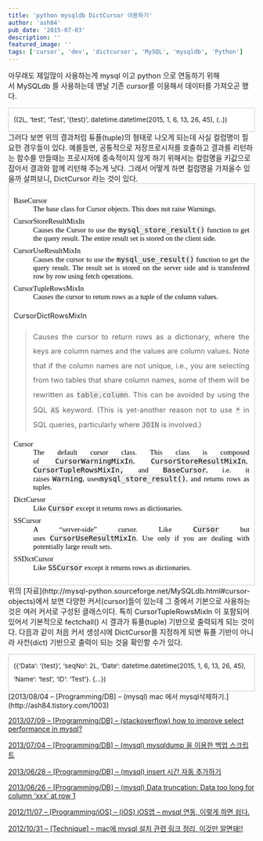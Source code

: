 ```yaml
---
title: 'python mysqldb DictCursor 이용하기'
author: 'ash84'
pub_date: '2015-07-03'
description: ''
featured_image: ''
tags: ['cursor', 'dev', 'dictcursor', 'MySQL', 'mysqldb', 'Python']
---
```



<span style="font-size: 11pt;">아무래도 제일많이 사용하는게 mysql 이고 python 으로 연동하기 위해서 MySQLdb 를 사용하는데 맨날 기존 cursor를 이용해서 데이터를 가져오곤 했다. </span>

<span style="font-size: 11pt;"><script src="https://gist.github.com/AhnSeongHyun/a01d7154c9cf37774d4a.js"></script></span>

<div class="txc-textbox" style="border: 1px solid rgb(203, 203, 203); padding: 10px; line-height: 2; background-color: rgb(255, 255, 255);"><span style="font-size: 10pt;">((2L, ‘test’, ‘Test’, ‘{test}’, datetime.datetime(2015, 1, 6, 13, 26, 45), (..))</span>

</div><span style="font-size: 11pt;">그러다 보면 위의 결과처럼 튜플(tuple)의 형태로 나오게 되는데 사실 컬럼명이 필요한 경우들이 있다. 예를들면, 공통적으로 저장프로시저를 호출하고 결과를 리턴하는 함수를 만들때는 프로시저에 종속적이지 않게 하기 위해서는 컬럼명을 키값으로 잡아서 결과와 함께 리턴해 주는게 낫다. 그래서 어떻게 하면 컬럼명을 가져올수 있을까 살펴보니, DictCursor 라는 것이 있다. </span>

<div class="txc-textbox" style="border: 1px solid rgb(203, 203, 203); padding: 10px; text-align: justify; line-height: 2; background-color: rgb(255, 255, 255);"><dl class="docutils" style="color: rgb(0, 0, 0); font-family: Gulim; font-size:12pt; line-height: normal;"><dt><span style="font-size: 11pt;">BaseCursor</span></dt><dd style="margin-bottom: 0.5em;"><span style="font-size: 11pt;">The base class for Cursor objects. This does not raise Warnings.</span></dd><dt><span style="font-size: 11pt;">CursorStoreResultMixIn</span></dt><dd style="margin-bottom: 0.5em;"><span style="font-size: 11pt;">Causes the Cursor to use the</span><span style="font-size: 11pt;"> </span><tt class="docutils literal" style="background-color: rgb(238, 238, 238);"><span class="pre" style="white-space: pre; font-size: 11pt;">mysql_store_result()</span></tt><span style="font-size: 11pt;"> </span><span style="font-size: 11pt;">function to get the query result. The entire result set is stored on the client side.</span></dd><dt><span style="font-size: 11pt;">CursorUseResultMixIn</span></dt><dd style="margin-bottom: 0.5em;"><span style="font-size: 11pt;">Causes the cursor to use the</span><span style="font-size: 11pt;"> </span><tt class="docutils literal" style="background-color: rgb(238, 238, 238);"><span class="pre" style="white-space: pre; font-size: 11pt;">mysql_use_result()</span></tt><span style="font-size: 11pt;"> </span><span style="font-size: 11pt;">function to get the query result. The result set is stored on the server side and is transferred row by row using fetch operations.</span></dd><dt><span style="font-size: 11pt;">CursorTupleRowsMixIn</span></dt><dd style="margin-bottom: 0.5em;"><span style="font-size: 11pt;">Causes the cursor to return rows as a tuple of the column values.</span></dd></dl><span style="font-size: 11pt;">CursorDictRowsMixIn</span>

> <span style="font-size: 11pt;">Causes the cursor to return rows as a dictionary, where the keys are column names and the values are column values. Note that if the column names are not unique, i.e., you are selecting from two tables that share column names, some of them will be rewritten as</span><span style="font-size: 11pt;"> </span><tt class="docutils literal" style="background-color: rgb(238, 238, 238);"><span class="pre" style="white-space: pre; font-size: 11pt;">table.column</span></tt><span style="font-size: 11pt;">. This can be avoided by using the SQL</span><span style="font-size: 11pt;"> </span><tt class="docutils literal" style="background-color: rgb(238, 238, 238);"><span class="pre" style="white-space: pre; font-size: 11pt;">AS</span></tt><span style="font-size: 11pt;"> </span><span style="font-size: 11pt;">keyword. (This is yet-another reason not to use</span><span style="font-size: 11pt;"> </span><tt class="docutils literal" style="background-color: rgb(238, 238, 238);"><span class="pre" style="white-space: pre; font-size: 11pt;">*</span></tt><span style="font-size: 11pt;"> </span><span style="font-size: 11pt;">in SQL queries, particularly where</span><span style="font-size: 11pt;"> </span><tt class="docutils literal" style="background-color: rgb(238, 238, 238);"><span class="pre" style="white-space: pre; font-size: 11pt;">JOIN</span></tt><span style="font-size: 11pt;"> </span><span style="font-size: 11pt;">is involved.)</span>

<dl class="docutils" style="color: rgb(0, 0, 0); font-family: Gulim; font-size:12pt; line-height: normal;"><dt><span style="font-size: 11pt;">Cursor</span></dt><dd style="margin-bottom: 0.5em;"><span style="font-size: 11pt;">The default cursor class. This class is composed of</span><span style="font-size: 11pt;"> </span><tt class="docutils literal" style="background-color: rgb(238, 238, 238);"><span class="pre" style="white-space: pre; font-size: 11pt;">CursorWarningMixIn</span></tt><span style="font-size: 11pt;">,</span><span style="font-size: 11pt;"> </span><tt class="docutils literal" style="background-color: rgb(238, 238, 238);"><span class="pre" style="white-space: pre; font-size: 11pt;">CursorStoreResultMixIn</span></tt><span style="font-size: 11pt;">,</span><span style="font-size: 11pt;"> </span><tt class="docutils literal" style="background-color: rgb(238, 238, 238);"><span class="pre" style="white-space: pre; font-size: 11pt;">CursorTupleRowsMixIn,</span></tt><span style="font-size: 11pt;"> </span><span style="font-size: 11pt;">and</span><span style="font-size: 11pt;"> </span><tt class="docutils literal" style="background-color: rgb(238, 238, 238);"><span class="pre" style="white-space: pre; font-size: 11pt;">BaseCursor</span></tt><span style="font-size: 11pt;">, i.e. it raises</span><span style="font-size: 11pt;"> </span><tt class="docutils literal" style="background-color: rgb(238, 238, 238);"><span class="pre" style="white-space: pre; font-size: 11pt;">Warning</span></tt><span style="font-size: 11pt;">, uses</span><tt class="docutils literal" style="background-color: rgb(238, 238, 238);"><span class="pre" style="white-space: pre; font-size: 11pt;">mysql_store_result()</span></tt><span style="font-size: 11pt;">, and returns rows as tuples.</span></dd><dt><span style="font-size: 11pt;">DictCursor</span></dt><dd style="margin-bottom: 0.5em;"><span style="font-size: 11pt;">Like</span><span style="font-size: 11pt;"> </span><tt class="docutils literal" style="background-color: rgb(238, 238, 238);"><span class="pre" style="white-space: pre; font-size: 11pt;">Cursor</span></tt><span style="font-size: 11pt;"> </span><span style="font-size: 11pt;">except it returns rows as dictionaries.</span></dd><dt><span style="font-size: 11pt;">SSCursor</span></dt><dd style="margin-bottom: 0.5em;"><span style="font-size: 11pt;">A “server-side” cursor. Like</span><span style="font-size: 11pt;"> </span><tt class="docutils literal" style="background-color: rgb(238, 238, 238);"><span class="pre" style="white-space: pre; font-size: 11pt;">Cursor</span></tt><span style="font-size: 11pt;"> </span><span style="font-size: 11pt;">but uses</span><span style="font-size: 11pt;"> </span><tt class="docutils literal" style="background-color: rgb(238, 238, 238);"><span class="pre" style="white-space: pre; font-size: 11pt;">CursorUseResultMixIn</span></tt><span style="font-size: 11pt;">. Use only if you are dealing with potentially large result sets.</span></dd><dt><span style="font-size: 11pt;">SSDictCursor</span></dt><dd style="margin-bottom: 0.5em;"><span style="font-size: 11pt;">Like</span><span style="font-size: 11pt;"> </span><tt class="docutils literal" style="background-color: rgb(238, 238, 238);"><span class="pre" style="white-space: pre; font-size: 11pt;">SSCursor</span></tt><span style="font-size: 11pt;"> </span><span style="font-size: 11pt;">except it returns rows as dictionaries.</span></dd></dl></div><span style="font-size: 11pt;">위의 [자료](http://mysql-python.sourceforge.net/MySQLdb.html#cursor-objects)에서 보면 다양한 커서(cursor)들이 있는데 그 중에서 기본으로 사용하는 것은 여러 커서로 구성된 클래스이다. 특히 CursorTupleRowsMixIn 이 포함되어 있어서 기본적으로 fectchall() 시 결과가 튜플(tuple) 기반으로 출력되게 되는 것이다. 다음과 같이 처음 커서 생성시에 DictCursor를 지정하게 되면 튜플 기반이 아니라 사전(dict) 기반으로 출력이 되는 것을 확인할 수가 있다. </span>

<span style="font-size: 11pt;"><script src="https://gist.github.com/AhnSeongHyun/0b9405aa130491233037.js"></script></span>

<div class="txc-textbox" style="border: 1px solid rgb(203, 203, 203); padding: 10px; line-height: 2; background-color: rgb(255, 255, 255);"><span style="font-size: 10pt;">({‘</span><span style="font-size: 10pt;">Data’: ‘{test}’, ‘seqNo’: 2L, ‘</span><span style="font-size: 10pt;">Date’: datetime.datetime(2015, 1, 6, 13, 26, 45), ‘Name</span><span style="font-size: 10pt;">‘: ‘test’, ‘ID’: ‘Test’}. {…})</span>

</div>[2013/08/04 – [Programming/DB] – (mysql) mac 에서 mysql삭제하기.](http://ash84.tistory.com/1003)

[2013/07/09 – [Programming/DB] – (stackoverflow) how to improve select performance in mysql?](http://ash84.tistory.com/993)

[2013/07/04 – [Programming/DB] – (mysql) mysqldump 을 이용한 백업 스크립트](http://ash84.tistory.com/988)

[2013/06/28 – [Programming/DB] – (mysql) insert 시간 자동 추가하기](http://ash84.tistory.com/987)

[2013/06/26 – [Programming/DB] – (mysql) Data truncation: Data too long for column ‘xxx’ at row 1](http://ash84.tistory.com/985)

[2012/11/07 – [Programming/iOS] – (iOS) iOS앱 – mysql 연동, 이렇게 하면 쉽다.](http://ash84.tistory.com/846)

[2012/10/31 – [Technique] – mac에 mysql 설치 관련 링크 정리, 이것만 알면돼!!](http://ash84.tistory.com/842)



